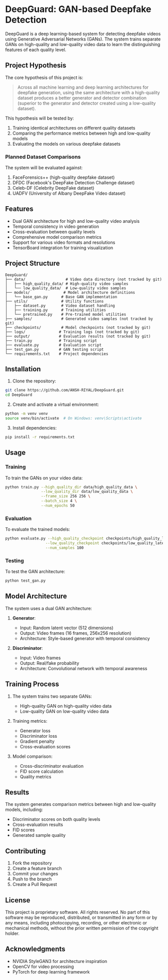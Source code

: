 # DeepGuard: GAN-based Deepfake Detection

DeepGuard is a deep learning-based system for detecting deepfake videos using Generative Adversarial Networks (GANs). The system trains separate GANs on high-quality and low-quality video data to learn the distinguishing features of each quality level.

## Project Hypothesis

The core hypothesis of this project is:
> Across all machine learning and deep learning architectures for deepfake generation, using the same architecture with a high-quality dataset produces a better generator and detector combination (superior to the generator and detector created using a low-quality dataset).

This hypothesis will be tested by:
1. Training identical architectures on different quality datasets
2. Comparing the performance metrics between high and low-quality models
3. Evaluating the models on various deepfake datasets

### Planned Dataset Comparisons

The system will be evaluated against:
1. FaceForensics++ (high-quality deepfake dataset)
2. DFDC (Facebook's DeepFake Detection Challenge dataset)
3. Celeb-DF (Celebrity DeepFake dataset)
4. UADFV (University of Albany DeepFake Video dataset)

## Features

- Dual GAN architecture for high and low-quality video analysis
- Temporal consistency in video generation
- Cross-evaluation between quality levels
- Comprehensive model comparison metrics
- Support for various video formats and resolutions
- TensorBoard integration for training visualization

## Project Structure

```
DeepGuard/
├── data/                  # Video data directory (not tracked by git)
│   ├── high_quality_data/ # High-quality video samples
│   └── low_quality_data/  # Low-quality video samples
├── models/               # Model architecture definitions
│   └── base_gan.py      # Base GAN implementation
├── utils/               # Utility functions
│   ├── dataset.py       # Video dataset handling
│   ├── training.py      # Training utilities
│   └── pretrained.py    # Pre-trained model utilities
├── samples/             # Generated video samples (not tracked by git)
├── checkpoints/         # Model checkpoints (not tracked by git)
├── logs/               # Training logs (not tracked by git)
├── output/             # Evaluation results (not tracked by git)
├── train.py            # Training script
├── evaluate.py         # Evaluation script
├── test_gan.py         # GAN testing script
└── requirements.txt    # Project dependencies
```

## Installation

1. Clone the repository:
```bash
git clone https://github.com/ANSH-RIYAL/DeepGuard.git
cd DeepGuard
```

2. Create and activate a virtual environment:
```bash
python -m venv venv
source venv/bin/activate  # On Windows: venv\Scripts\activate
```

3. Install dependencies:
```bash
pip install -r requirements.txt
```

## Usage

### Training

To train the GANs on your video data:

```bash
python train.py --high_quality_dir data/high_quality_data \
                --low_quality_dir data/low_quality_data \
                --frame_size 256 256 \
                --batch_size 4 \
                --num_epochs 50
```

### Evaluation

To evaluate the trained models:

```bash
python evaluate.py --high_quality_checkpoint checkpoints/high_quality_latest.pt \
                  --low_quality_checkpoint checkpoints/low_quality_latest.pt \
                  --num_samples 100
```

### Testing

To test the GAN architecture:

```bash
python test_gan.py
```

## Model Architecture

The system uses a dual GAN architecture:

1. **Generator**:
   - Input: Random latent vector (512 dimensions)
   - Output: Video frames (16 frames, 256x256 resolution)
   - Architecture: Style-based generator with temporal consistency

2. **Discriminator**:
   - Input: Video frames
   - Output: Real/fake probability
   - Architecture: Convolutional network with temporal awareness

## Training Process

1. The system trains two separate GANs:
   - High-quality GAN on high-quality video data
   - Low-quality GAN on low-quality video data

2. Training metrics:
   - Generator loss
   - Discriminator loss
   - Gradient penalty
   - Cross-evaluation scores

3. Model comparison:
   - Cross-discriminator evaluation
   - FID score calculation
   - Quality metrics

## Results

The system generates comparison metrics between high and low-quality models, including:
- Discriminator scores on both quality levels
- Cross-evaluation results
- FID scores
- Generated sample quality

## Contributing

1. Fork the repository
2. Create a feature branch
3. Commit your changes
4. Push to the branch
5. Create a Pull Request

## License

This project is proprietary software. All rights reserved. No part of this software may be reproduced, distributed, or transmitted in any form or by any means, including photocopying, recording, or other electronic or mechanical methods, without the prior written permission of the copyright holder.

## Acknowledgments

- NVIDIA StyleGAN3 for architecture inspiration
- OpenCV for video processing
- PyTorch for deep learning framework 